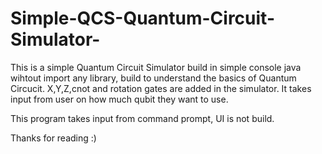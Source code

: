 # Simple-QCS-Quantum-Circuit-Simulator-

This is a simple Quantum Circuit Simulator build in simple console java wihtout import any library, build to understand the basics of Quantum Circucit. X,Y,Z,cnot and rotation gates are added in the simulator. It takes input from user on how much qubit they want to use.

This program takes input from command prompt, UI is not build.

Thanks for reading :) 
